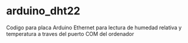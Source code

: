 # arduino_dht22
Codigo para placa Arduino Ethernet para lectura de humedad relativa y temperatura a traves del puerto COM del ordenador

